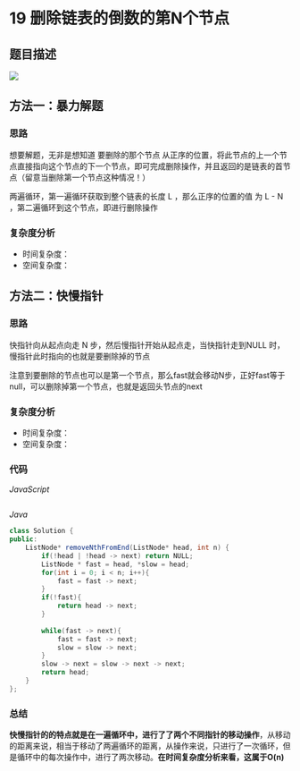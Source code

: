 # 19 删除链表的倒数的第N个节点

## 题目描述

![](https://cdn.jsdelivr.net/gh/yummy-zc/image-warehouse/images/algorithm20210220183746.png)

## 方法一：暴力解题

### 思路

想要解题，无非是想知道 要删除的那个节点 从正序的位置，将此节点的上一个节点直接指向这个节点的下一个节点，即可完成删除操作，并且返回的是链表的首节点（留意当删除第一个节点这种情况！）

两遍循环，第一遍循环获取到整个链表的长度 L ，那么正序的位置的值 为  L - N ，第二遍循环到这个节点，即进行删除操作

### 复杂度分析

- 时间复杂度：
- 空间复杂度：

## 方法二：快慢指针

### 思路

快指针向从起点向走 N 步，然后慢指针开始从起点走，当快指针走到NULL 时，慢指针此时指向的也就是要删除掉的节点

注意到要删除的节点也可以是第一个节点，那么fast就会移动N步，正好fast等于null，可以删除掉第一个节点，也就是返回头节点的next

### 复杂度分析

- 时间复杂度：
- 空间复杂度：

### 代码

*JavaScript*

```JS

```

*Java*

```Java
class Solution {
public:
    ListNode* removeNthFromEnd(ListNode* head, int n) {
        if(!head | !head -> next) return NULL;
        ListNode * fast = head, *slow = head;
        for(int i = 0; i < n; i++){
            fast = fast -> next;
        }
        if(!fast){
            return head -> next;    
        }
        
        while(fast -> next){
            fast = fast -> next;
            slow = slow -> next;
        }
        slow -> next = slow -> next -> next;
        return head;
    }
};
```

### **总结**

**快慢指针的的特点就是在一遍循环中，进行了了两个不同指针的移动操作**，从移动的距离来说，相当于移动了两遍循环的距离，从操作来说，只进行了一次循环，但是循环中的每次操作中，进行了两次移动。**在时间复杂度分析来看，这属于O(n)**
